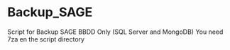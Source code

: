 # Backup_SAGE
Script for Backup SAGE BBDD Only (SQL Server and MongoDB)
You need 7za en the script directory
